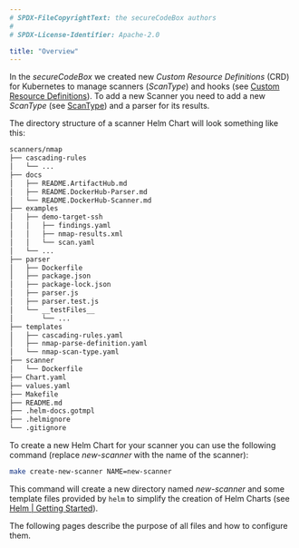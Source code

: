 ```yaml
---
# SPDX-FileCopyrightText: the secureCodeBox authors
#
# SPDX-License-Identifier: Apache-2.0

title: "Overview"
---
```


In the *secureCodeBox* we created new *Custom Resource Definitions* (CRD) for Kubernetes to manage scanners (*ScanType*) and hooks (see [Custom Resource Definitions](/docs/api/crds)).
To add a new Scanner you need to add a new *ScanType* (see [ScanType](/docs/api/crds/scan-type)) and a parser for its results.

The directory structure of a scanner Helm Chart will look something like this:

```bash
scanners/nmap
├── cascading-rules
│   └── ...
├── docs
│   ├── README.ArtifactHub.md
│   ├── README.DockerHub-Parser.md
│   └── README.DockerHub-Scanner.md
├── examples
│   ├── demo-target-ssh
│   │   ├── findings.yaml
│   │   ├── nmap-results.xml
│   │   └── scan.yaml
│   └── ...
├── parser
│   ├── Dockerfile
│   ├── package.json
│   ├── package-lock.json
│   ├── parser.js
│   ├── parser.test.js
│   └── __testFiles__
│       └── ...
├── templates
│   ├── cascading-rules.yaml
│   ├── nmap-parse-definition.yaml
│   └── nmap-scan-type.yaml
├── scanner
│   └── Dockerfile
├── Chart.yaml
├── values.yaml
├── Makefile
├── README.md
├── .helm-docs.gotmpl
├── .helmignore
└── .gitignore
```

To create a new Helm Chart for your scanner you can use the following command (replace *new-scanner* with the name of the scanner):

```bash
make create-new-scanner NAME=new-scanner
```

This command will create a new directory named *new-scanner* and some template files provided by `helm` to simplify the creation of Helm Charts (see [Helm | Getting Started](https://helm.sh/docs/chart_template_guide/getting_started/)).

The following pages describe the purpose of all files and how to configure them.

